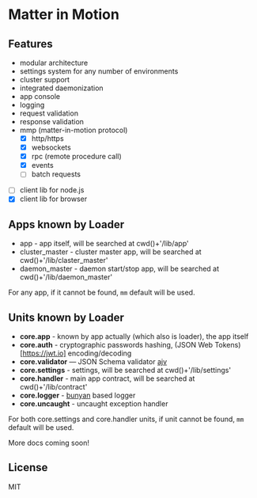 # Matter in Motion

## Features
* modular architecture
* settings system for any number of environments
* cluster support
* integrated daemonization
* app console
* logging
* request validation
* response validation
* mmp (matter-in-motion protocol)
  - [x] http/https
  - [x] websockets
  - [x] rpc (remote procedure call)
  - [x] events
  - [ ] batch requests
- [ ] client lib for node.js
- [x] client lib for browser

## Apps known by Loader

* app - app itself, will be searched at cwd()+'/lib/app'
* cluster_master - cluster master app, will be searched at cwd()+'/lib/claster_master'
* daemon_master - daemon start/stop app, will be searched at cwd()+'/lib/daemon_master'

For any app, if it cannot be found, `mm` default will be used.

## Units known by Loader

* **core.app** - known by app actually (which also is loader), the app itself
* **core.auth** - cryptographic passwords hashing, (JSON Web Tokens)[https://jwt.io] encoding/decoding
* **core.validator** — JSON Schema validator [ajv](https://github.com/epoberezkin/ajv)
* **core.settings** - settings, will be searched at cwd()+'/lib/settings'
* **core.handler** - main app contract, will be searched at cwd()+'/lib/contract'
* **core.logger** - [bunyan](https://github.com/trentm/node-bunyan) based logger
* **core.uncaught** - uncaught exception handler

For both core.settings and core.handler units, if unit cannot be found, `mm` default will be used.

More docs coming soon!

## License

MIT
